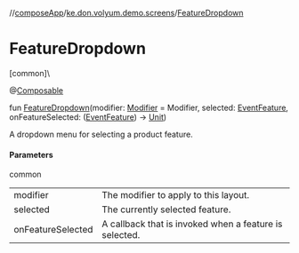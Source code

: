 //[composeApp](../../index.md)/[ke.don.volyum.demo.screens](index.md)/[FeatureDropdown](-feature-dropdown.md)

# FeatureDropdown

[common]\

@[Composable](https://developer.android.com/reference/kotlin/androidx/compose/runtime/Composable.html)

fun [FeatureDropdown](-feature-dropdown.md)(modifier: [Modifier](https://developer.android.com/reference/kotlin/androidx/compose/ui/Modifier.html) = Modifier, selected: [EventFeature](../ke.don.volyum.demo.models/-event-feature/index.md), onFeatureSelected: ([EventFeature](../ke.don.volyum.demo.models/-event-feature/index.md)) -&gt; [Unit](https://kotlinlang.org/api/core/kotlin-stdlib/kotlin/-unit/index.html))

A dropdown menu for selecting a product feature.

#### Parameters

common

| | |
|---|---|
| modifier | The modifier to apply to this layout. |
| selected | The currently selected feature. |
| onFeatureSelected | A callback that is invoked when a feature is selected. |